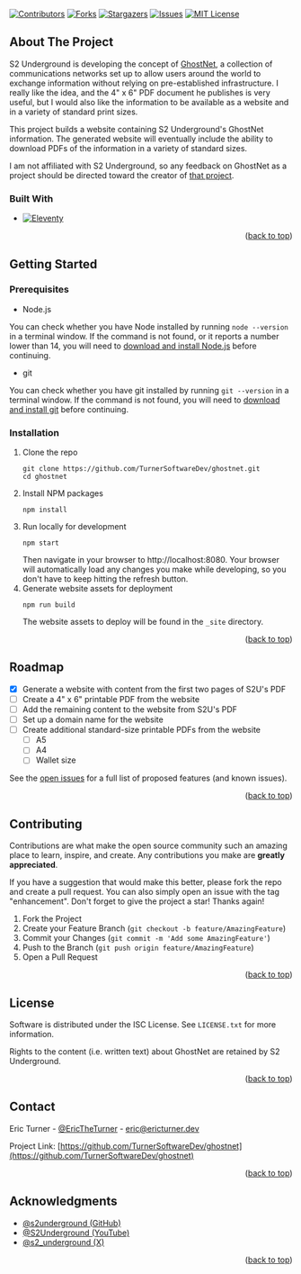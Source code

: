 <a name="readme-top"></a>

<!-- PROJECT SHIELDS -->
[![Contributors][contributors-shield]][contributors-url]
[![Forks][forks-shield]][forks-url]
[![Stargazers][stars-shield]][stars-url]
[![Issues][issues-shield]][issues-url]
[![MIT License][license-shield]][license-url]

## About The Project

S2 Underground is developing the concept of [GhostNet](https://github.com/s2underground/GhostNet), a
collection of communications networks set up to allow users around the world to
exchange information without relying on pre-established infrastructure. I really like
the idea, and the 4" x 6" PDF document he publishes is very useful, but I would also
like the information to be available as a website and in a variety of standard print sizes.

This project builds a website containing S2 Underground's GhostNet information. The
generated website will eventually include the ability to download PDFs of the information
in a variety of standard sizes.

I am not affiliated with S2 Underground, so any feedback on GhostNet as a project
should be directed toward the creator of [that project](https://github.com/s2underground/GhostNet).

### Built With

* [![Eleventy][Eleventy.js]][Eleventy-url]

<p align="right">(<a href="#readme-top">back to top</a>)</p>

## Getting Started

### Prerequisites

* Node.js

You can check whether you have Node installed by running `node --version` in
a terminal window. If the command is not found, or it reports a number lower than 14,
you will need to [download and install Node.js](https://nodejs.org/en/download) before continuing.

* git

You can check whether you have git installed by running `git --version` in a
terminal window. If the command is not found, you will need to [download and install git](https://git-scm.com/downloads)
before continuing.

### Installation

1. Clone the repo
   ```shell
   git clone https://github.com/TurnerSoftwareDev/ghostnet.git
   cd ghostnet
   ```
2. Install NPM packages
   ```shell
   npm install
   ```
3. Run locally for development
   ```shell
   npm start
   ```
   Then navigate in your browser to http://localhost:8080. Your browser will
   automatically load any changes you make while developing, so you don't have to keep hitting the
   refresh button.
4. Generate website assets for deployment
   ```shell
   npm run build
   ```
   The website assets to deploy will be found in the `_site` directory.

<p align="right">(<a href="#readme-top">back to top</a>)</p>

## Roadmap

- [x] Generate a website with content from the first two pages of S2U's PDF
- [ ] Create a 4" x 6" printable PDF from the website
- [ ] Add the remaining content to the website from S2U's PDF
- [ ] Set up a domain name for the website
- [ ] Create additional standard-size printable PDFs from the website
    - [ ] A5
    - [ ] A4
    - [ ] Wallet size

See the [open issues](https://github.com/TurnerSoftwareDev/ghostnet/issues) for a full list of proposed features (and known issues).

<p align="right">(<a href="#readme-top">back to top</a>)</p>

## Contributing

Contributions are what make the open source community such an amazing place to learn, inspire, and create. Any contributions you make are **greatly appreciated**.

If you have a suggestion that would make this better, please fork the repo and create a pull request. You can also simply open an issue with the tag "enhancement".
Don't forget to give the project a star! Thanks again!

1. Fork the Project
2. Create your Feature Branch (`git checkout -b feature/AmazingFeature`)
3. Commit your Changes (`git commit -m 'Add some AmazingFeature'`)
4. Push to the Branch (`git push origin feature/AmazingFeature`)
5. Open a Pull Request

<p align="right">(<a href="#readme-top">back to top</a>)</p>

## License

Software is distributed under the ISC License. See `LICENSE.txt` for more information.

Rights to the content (i.e. written text) about GhostNet are retained by S2 Underground.

<p align="right">(<a href="#readme-top">back to top</a>)</p>

## Contact

Eric Turner - [@EricTheTurner](https://twitter.com/EricTheTurner) - eric@ericturner.dev

Project Link: [https://github.com/TurnerSoftwareDev/ghostnet](https://github.com/TurnerSoftwareDev/ghostnet)

<p align="right">(<a href="#readme-top">back to top</a>)</p>

## Acknowledgments

* [@s2underground (GitHub)](https://github.com/s2underground/GhostNet)
* [@S2Underground (YouTube)](https://www.youtube.com/c/S2Underground)
* [@s2_underground (X)](https://twitter.com/s2_underground)

<p align="right">(<a href="#readme-top">back to top</a>)</p>

<!-- MARKDOWN LINKS & IMAGES -->
<!-- https://www.markdownguide.org/basic-syntax/#reference-style-links -->
[contributors-shield]: https://img.shields.io/github/contributors/TurnerSoftwareDev/ghostnet.svg?style=for-the-badge
[contributors-url]: https://github.com/TurnerSoftwareDev/ghostnet/graphs/contributors
[forks-shield]: https://img.shields.io/github/forks/TurnerSoftwareDev/ghostnet.svg?style=for-the-badge
[forks-url]: https://github.com/TurnerSoftwareDev/ghostnet/network/members
[stars-shield]: https://img.shields.io/github/stars/TurnerSoftwareDev/ghostnet.svg?style=for-the-badge
[stars-url]: https://github.com/TurnerSoftwareDev/ghostnet/stargazers
[issues-shield]: https://img.shields.io/github/issues/TurnerSoftwareDev/ghostnet.svg?style=for-the-badge
[issues-url]: https://github.com/TurnerSoftwareDev/ghostnet/issues
[license-shield]: https://img.shields.io/github/license/TurnerSoftwareDev/ghostnet.svg?style=for-the-badge
[license-url]: https://github.com/TurnerSoftwareDev/ghostnet/blob/master/LICENSE.txt
[Eleventy.js]: https://img.shields.io/badge/11ty-000000?style=for-the-badge
[Eleventy-url]: https://www.11ty.dev